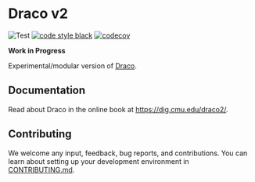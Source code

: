 # Draco v2

![Test](https://github.com/cmudig/draco2/workflows/Test/badge.svg)
[![code style black](https://img.shields.io/badge/code%20style-black-000000.svg)](https://github.com/psf/black)
[![codecov](https://codecov.io/gh/cmudig/draco2/branch/main/graph/badge.svg)](https://codecov.io/gh/cmudig/draco2)

**Work in Progress**

Experimental/modular version of [Draco](https://github.com/uwdata/draco).

## Documentation

Read about Draco in the online book at https://dig.cmu.edu/draco2/.

## Contributing

We welcome any input, feedback, bug reports, and contributions. You can learn about setting up your development environment in [CONTRIBUTING.md](https://github.com/cmudig/draco2/blob/main/CONTRIBUTING.md).
